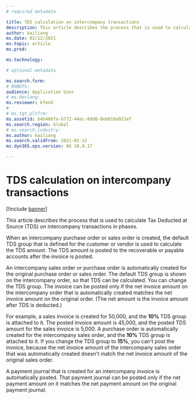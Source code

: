 ```yaml
---
# required metadata

title: TDS calculation on intercompany transactions
description: This article describes the process that is used to calculate Tax Deducted at Source (TDS) on intercompany transactions in phases.
author: kailiang
ms.date: 02/12/2021
ms.topic: article
ms.prod: 

ms.technology: 

# optional metadata

ms.search.form: 
# ROBOTS: 
audience: Application User
# ms.devlang: 
ms.reviewer: kfend
# 
# ms.tgt_pltfrm: 
ms.assetid: b4b406fa-b772-44ec-8dd8-8eb818a921ef
ms.search.region: Global
# ms.search.industry: 
ms.author: kailiang
ms.search.validFrom: 2021-02-12
ms.dyn365.ops.version: AX 10.0.17

---
```


# TDS calculation on intercompany transactions

[!include [banner](../includes/banner.md)]

This article describes the process that is used to calculate Tax Deducted at Source (TDS) on intercompany transactions in phases.

When an intercompany purchase order or sales order is created, the default TDS group that is defined for the customer or vendor is used to calculate the TDS amount. The TDS amount is posted to the recoverable or payable accounts after the invoice is posted.

An intercompany sales order or purchase order is automatically created for the original purchase order or sales order. The default TDS group is shown on the intercompany order, so that TDS can be calculated. You can change the TDS group. The invoice can be posted only if the net invoice amount on the intercompany order that is automatically created matches the net invoice amount on the original order. (The net amount is the invoice amount after TDS is deducted.)

For example, a sales invoice is created for 50,000, and the **10%** TDS group is attached to it. The posted invoice amount is 45,000, and the posted TDS amount for the sales invoice is 5,000. A purchase order is automatically created for the intercompany sales order, and the  **10%** TDS group is attached to it. If you change the TDS group to **15%**, you can't post the invoice, because the net invoice amount of the intercompany sales order that was automatically created doesn't match the net invoice amount of the original sales order.

A payment journal that is created for an intercompany invoice is automatically posted. That payment journal can be posted only if the net payment amount on it matches the net payment amount on the original payment journal.
